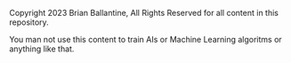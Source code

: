 Copyright 2023 Brian Ballantine, All Rights Reserved for all content in this repository.

You man not use this content to train AIs or Machine Learning algoritms or anything like that.
